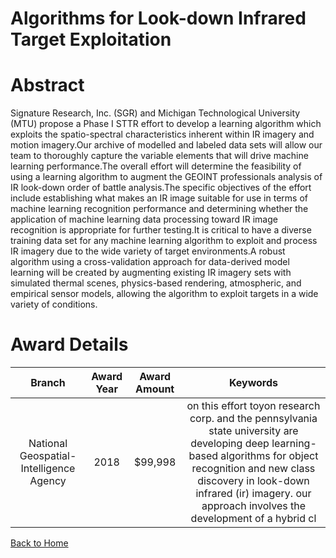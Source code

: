 
Algorithms for Look-down Infrared Target Exploitation
=====================================================

# Abstract


Signature Research, Inc. (SGR) and Michigan Technological University (MTU) propose a Phase I STTR effort to develop a learning algorithm which exploits the spatio-spectral characteristics inherent within IR imagery and motion imagery.Our archive of modelled and labeled data sets will allow our team to thoroughly capture the variable elements that will drive machine learning performance.The overall effort will determine the feasibility of using a learning algorithm to augment the GEOINT professionals analysis of IR look-down order of battle analysis.The specific objectives of the effort include establishing what makes an IR image suitable for use in terms of machine learning recognition performance and determining whether the application of machine learning data processing toward IR image recognition is appropriate for further testing.It is critical to have a diverse training data set for any machine learning algorithm to exploit and process IR imagery due to the wide variety of target environments.A robust algorithm using a cross-validation approach for data-derived model learning will be created by augmenting existing IR imagery sets with simulated thermal scenes, physics-based rendering, atmospheric, and empirical sensor models, allowing the algorithm to exploit targets in a wide variety of conditions.  

# Award Details

|Branch|Award Year|Award Amount|Keywords|
| :---: | :---: | :---: | :---: |
|National Geospatial-Intelligence Agency|2018|$99,998|on this effort toyon research corp. and the pennsylvania state university are developing deep learning-based algorithms for object recognition and new class discovery in look-down infrared (ir) imagery. our approach involves the development of a hybrid cl|
  
  


[Back to Home](https://github.com/chrischow/dod_sbir_awards#2254)